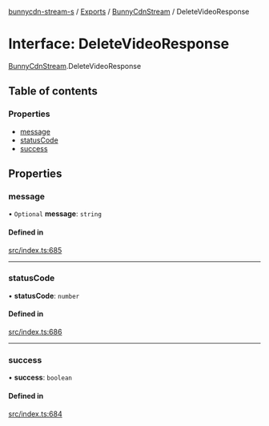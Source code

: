 [bunnycdn-stream-s](../README.md) / [Exports](../modules.md) / [BunnyCdnStream](../modules/BunnyCdnStream.md) / DeleteVideoResponse

# Interface: DeleteVideoResponse

[BunnyCdnStream](../modules/BunnyCdnStream.md).DeleteVideoResponse

## Table of contents

### Properties

- [message](BunnyCdnStream.DeleteVideoResponse.md#message)
- [statusCode](BunnyCdnStream.DeleteVideoResponse.md#statuscode)
- [success](BunnyCdnStream.DeleteVideoResponse.md#success)

## Properties

### message

• `Optional` **message**: `string`

#### Defined in

[src/index.ts:685](https://github.com/Sterrenhemel/bunnycdn-stream/blob/8ddf88a/src/index.ts#L685)

___

### statusCode

• **statusCode**: `number`

#### Defined in

[src/index.ts:686](https://github.com/Sterrenhemel/bunnycdn-stream/blob/8ddf88a/src/index.ts#L686)

___

### success

• **success**: `boolean`

#### Defined in

[src/index.ts:684](https://github.com/Sterrenhemel/bunnycdn-stream/blob/8ddf88a/src/index.ts#L684)
